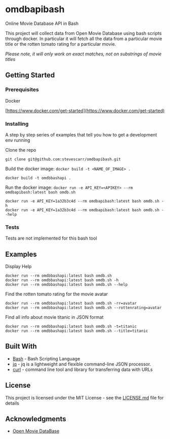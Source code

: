 # omdbapibash

Online Movie Database API in Bash

This project will collect data from Open Movie Database using bash scripts through docker. In particular it will fetch all the data from a particular movie title or the rotten tomato rating for a particular movie.

*Please note, it will only work on exact matches, not on substrings of movie titles*

## Getting Started

### Prerequisites

Docker

[https://www.docker.com/get-started](https://www.docker.com/get-started)

### Installing

A step by step series of examples that tell you how to get a development env running

Clone the repo

```
git clone git@github.com:stevescarr/omdbapibash.git
```

Build the docker image: `docker build -t <NAME_OF_IMAGE> .`

```
docker build -t omdbbashapi .
```

Run the docker image: `docker run -e API_KEY=<APIKEY> --rm omdbapibash:latest bash omdb.sh`

```
docker run -e API_KEY=1a32b3c4d --rm omdbapibash:latest bash omdb.sh -h
docker run -e API_KEY=1a32b3c4d --rm omdbapibash:latest bash omdb.sh --help
```

### Tests

Tests are not implemented for this bash tool

## Examples

Display Help

```
docker run --rm omdbbashapi:latest bash omdb.sh
docker run --rm omdbbashapi:latest bash omdb.sh -h
docker run --rm omdbbashapi:latest bash omdb.sh --help
```

Find the rotten tomato rating for the movie avatar

```
docker run --rm omdbbashapi:latest bash omdb.sh -rr=avatar
docker run --rm omdbbashapi:latest bash omdb.sh --rottenrating=avatar
```

Find all info about movie titanic in JSON format

```
docker run --rm omdbbashapi:latest bash omdb.sh -t=titanic
docker run --rm omdbbashapi:latest bash omdb.sh --title=titanic
```

## Built With

* [Bash](https://en.wikipedia.org/wiki/Bash_(Unix_shell)) - Bash Scripting Language
* [jq](https://stedolan.github.io/jq/) - jq is a lightweight and flexible command-line JSON processor.
* [curl](https://curl.haxx.se/) - command line tool and library for transferring data with URLs

## License

This project is licensed under the MIT License - see the [LICENSE.md](LICENSE.md) file for details

## Acknowledgments

* [Open Movie DataBase](http://www.omdbapi.com/)
